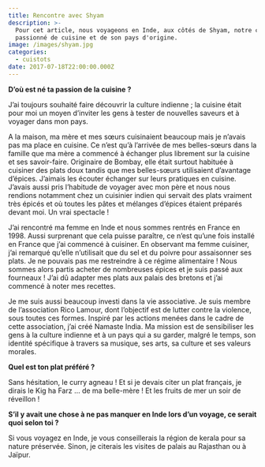 ```yaml
---
title: Rencontre avec Shyam
description: >-
  Pour cet article, nous voyageons en Inde, aux côtés de Shyam, notre cuistot
  passionné de cuisine et de son pays d'origine.
image: /images/shyam.jpg
categories:
  - cuistots
date: 2017-07-18T22:00:00.000Z
---
```

**D’où est né ta passion de la cuisine ?**

J’ai toujours souhaité faire découvrir la culture indienne ; la cuisine était pour moi un moyen d’inviter les gens à tester de nouvelles saveurs et à voyager dans mon pays.

A la maison, ma mère et mes sœurs cuisinaient beaucoup mais je n’avais pas ma place en cuisine. Ce n’est qu’à l’arrivée de mes belles-sœurs dans la famille que ma mère a commencé à échanger plus librement sur la cuisine et ses savoir-faire. Originaire de Bombay, elle était surtout habituée à cuisiner des plats doux tandis que mes belles-sœurs utilisaient d’avantage d’épices. J’aimais les écouter échanger sur leurs pratiques en cuisine. J’avais aussi pris l’habitude de voyager avec mon père et nous nous rendions notamment chez un cuisinier indien qui servait des plats vraiment très épicés et où toutes les pâtes et mélanges d’épices étaient préparés devant moi. Un vrai spectacle !

J’ai rencontré ma femme en Inde et nous sommes rentrés en France en 1998. Aussi surprenant que cela puisse paraître, ce n’est qu’une fois installé en France que j’ai commencé à cuisiner. En observant ma femme cuisiner, j’ai remarqué qu’elle n’utilisait que du sel et du poivre pour assaisonner ses plats. Je ne pouvais pas me restreindre à ce régime alimentaire ! Nous sommes alors partis acheter de nombreuses épices et je suis passé aux fourneaux ! J’ai dû adapter mes plats aux palais des bretons et j’ai commencé à noter mes recettes.

Je me suis aussi beaucoup investi dans la vie associative. Je suis membre de l’association Rico Lamour, dont l’objectif est de lutter contre la violence, sous toutes ces formes. Inspiré par les actions menées dans le cadre de cette association, j’ai créé Namaste India. Ma mission est de sensibiliser les gens à la culture indienne et à un pays qui a su garder, malgré le temps, son identité spécifique à travers sa musique, ses arts, sa culture et ses valeurs morales.



**Quel est ton plat préféré ?**

Sans hésitation, le curry agneau ! Et si je devais citer un plat français, je dirais le Kig ha Farz … de ma belle-mère ! Et les fruits de mer un soir de réveillon !



**S’il y avait une chose à ne pas manquer en Inde lors d’un voyage, ce serait quoi selon toi ?**

Si vous voyagez en Inde, je vous conseillerais la région de kerala pour sa nature préservée. Sinon, je citerais les visites de palais au Rajasthan ou à Jaïpur.







